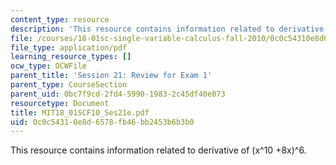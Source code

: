```yaml
---
content_type: resource
description: 'This resource contains information related to derivative of (x^10 +8x)^6.  '
file: /courses/18-01sc-single-variable-calculus-fall-2010/0c0c54310e8d6578fb46bb2453b6b3b0_MIT18_01SCF10_Ses21e.pdf
file_type: application/pdf
learning_resource_types: []
ocw_type: OCWFile
parent_title: 'Session 21: Review for Exam 1'
parent_type: CourseSection
parent_uid: 0bc7f9cd-2fd4-5990-1983-2c45df40e073
resourcetype: Document
title: MIT18_01SCF10_Ses21e.pdf
uid: 0c0c5431-0e8d-6578-fb46-bb2453b6b3b0
---
```

This resource contains information related to derivative of (x^10 +8x)^6.  

